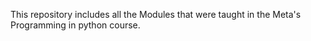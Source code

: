 This repository includes all the Modules that were taught in the Meta's Programming in python course.
